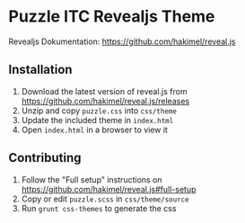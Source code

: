 # Puzzle ITC Revealjs Theme

Revealjs Dokumentation: https://github.com/hakimel/reveal.js

## Installation
1. Download the latest version of reveal.js from https://github.com/hakimel/reveal.js/releases
2. Unzip and copy `puzzle.css` into `css/theme`
3. Update the included theme in `index.html`
4. Open `index.html` in a browser to view it

## Contributing
1. Follow the "Full setup" instructions on https://github.com/hakimel/reveal.js#full-setup
2. Copy or edit `puzzle.scss` in `css/theme/source`
3. Run `grunt css-themes` to generate the css
